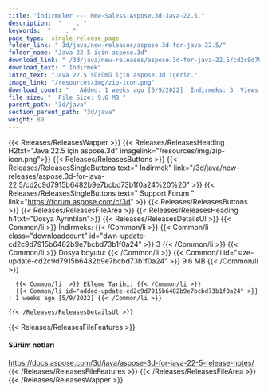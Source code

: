 ```yaml
---
title: "İndirmeler --- New-Saless-Aspose.3d-Java-22.5." 
description:  "    . " 
keywords:  "    . " 
page_type:  single_release_page
folder_link: " 3d/java/new-releases/aspose.3d-for-java-22.5/"
folder_name: "Java 22.5 için aspose.3d"
download_link: " /3d/java/new-releases/aspose.3d-for-java-22.5/cd2c9d7915b6482b9e7bcbd73b1f0a24"
download_text: " İndirmek"
intro_text: "Java 22.5 sürümü için aspose.3d içerir."
image_link: "/resources/img/zip-icon.png"
download_count: "   Added: 1 weeks ago [5/9/2022]  İndirmeks: 3  Views: 6"
file_size: "  File Size: 9.6 MB "
parent_path: "3d/java"
section_parent_path: "3d/java"
weight: 89
---
```


{{< Releases/ReleasesWapper >}}
  {{< Releases/ReleasesHeading H2txt="Java 22.5 için aspose.3d" imagelink="/resources/img/zip-icon.png">}}
  {{< Releases/ReleasesButtons >}}
    {{< Releases/ReleasesSingleButtons text=" İndirmek" link="/3d/java/new-releases/aspose.3d-for-java-22.5/cd2c9d7915b6482b9e7bcbd73b1f0a24%20%20" >}}
    {{< Releases/ReleasesSingleButtons text=" Support Forum " link="https://forum.aspose.com/c/3d" >}}
  {{< Releases/ReleasesButtons >}}
  {{< Releases/ReleasesFileArea >}}
    {{< Releases/ReleasesHeading h4txt="Dosya Ayrıntıları">}}
    {{< Releases/ReleasesDetailsUl >}}
            {{< Common/li  >}} İndirmeks: {{< /Common/li >}} 
      {{< Common/li class="downloadcount" id="dwn-update-cd2c9d7915b6482b9e7bcbd73b1f0a24" >}} 3 {{< /Common/li >}} 
      {{< Common/li  >}} Dosya boyutu: {{< /Common/li >}} 
      {{< Common/li id="size-update-cd2c9d7915b6482b9e7bcbd73b1f0a24" >}} 9.6 MB {{< /Common/li >}} 


      {{< Common/li  >}} Ekleme Tarihi: {{< /Common/li >}} 
      {{< Common/li id="added-update-cd2c9d7915b6482b9e7bcbd73b1f0a24" >}} : 1 weeks ago [5/9/2022] {{< /Common/li >}} 

    {{< /Releases/ReleasesDetailsUl >}}

  {{< Releases/ReleasesFileFeatures >}}
      <h4>Sürüm notları</h4><div><a href="https://docs.aspose.com/3d/java/aspose-3d-for-java-22-5-release-notes/">https://docs.aspose.com/3d/java/aspose-3d-for-java-22-5-release-notes/</a></div>
  {{< /Releases/ReleasesFileFeatures >}}
 {{< /Releases/ReleasesFileArea >}}
{{< /Releases/ReleasesWapper >}}



